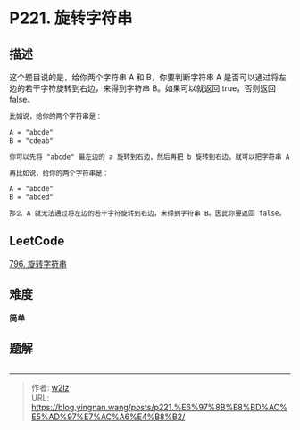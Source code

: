 # P221. 旋转字符串


<!--more-->

## 描述

这个题目说的是，给你两个字符串 A 和 B，你要判断字符串 A 是否可以通过将左边的若干字符旋转到右边，来得到字符串 B。如果可以就返回 true，否则返回 false。

```markdown
比如说，给你的两个字符串是：

A = "abcde"
B = "cdeab"

你可以先将 "abcde" 最左边的 a 旋转到右边，然后再把 b 旋转到右边，就可以把字符串 A 变成字符串 B。因此返回 true。

再比如说，给你的两个字符串是：

A = "abcde"
B = "abced"

那么 A 就无法通过将左边的若干字符旋转到右边，来得到字符串 B。因此你要返回 false。
```

## LeetCode

[796. 旋转字符串](https://leetcode.cn/problems/rotate-string/description/)

## 难度

**简单**

## 题解

```java

```


---

> 作者: [w2lz](https://github.com/w2lz)  
> URL: https://blog.yingnan.wang/posts/p221.%E6%97%8B%E8%BD%AC%E5%AD%97%E7%AC%A6%E4%B8%B2/  

